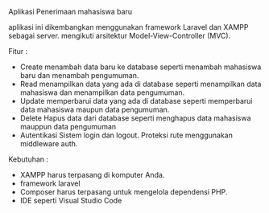 Aplikasi Penerimaan mahasiswa baru

aplikasi ini  dikembangkan menggunakan framework Laravel dan XAMPP sebagai server. mengikuti arsitektur Model-View-Controller (MVC).

Fitur :
- Create
menambah data baru ke database seperti menambah mahasiswa baru dan menambah pengumuman.
- Read 
menampilkan data yang ada di database seperti menampilkan data mahasiswa dan menampilkan data pengumuman.
- Update 
memperbarui data yang ada di database seperti memperbarui data mahasiswa maupun data pengumuman.
- Delete
Hapus data dari database seperti menghapus data mahasiswa mauppun data pengumuman 
- Autentikasi
Sistem login dan logout.
Proteksi rute menggunakan middleware auth.


Kebutuhan :
- XAMPP harus terpasang di komputer Anda.
- framework laravel
- Composer harus terpasang untuk mengelola dependensi PHP.
- IDE seperti Visual Studio Code
